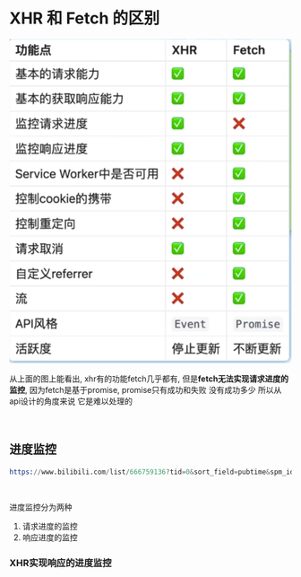 # XHR 和 Fetch 的区别

![Axios和Fetch的区别](./imgs/Axios和Fetch的区别.png)

从上面的图上能看出, xhr有的功能fetch几乎都有, 但是**fetch无法实现请求进度的监控**, 因为fetch是基于promise, promise只有成功和失败 没有成功多少 所以从api设计的角度来说 它是难以处理的

<br> 

## 进度监控
```s
https://www.bilibili.com/list/666759136?tid=0&sort_field=pubtime&spm_id_from=333.999.0.0&oid=359627272&bvid=BV1WX4y1j7BB
```

<br>

进度监控分为两种
1. 请求进度的监控
2. 响应进度的监控


### XHR实现响应的进度监控
